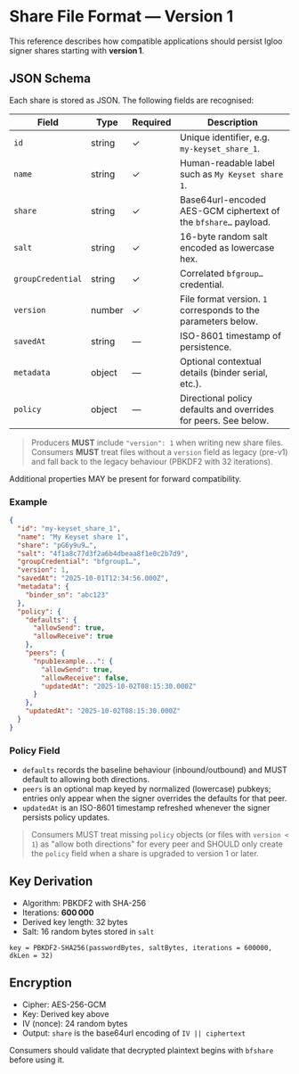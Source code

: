 # Share File Format — Version 1

This reference describes how compatible applications should persist Igloo signer shares starting with **version 1**.

## JSON Schema

Each share is stored as JSON. The following fields are recognised:

| Field | Type | Required | Description |
| --- | --- | --- | --- |
| `id` | string | ✓ | Unique identifier, e.g. `my-keyset_share_1`. |
| `name` | string | ✓ | Human-readable label such as `My Keyset share 1`. |
| `share` | string | ✓ | Base64url-encoded AES-GCM ciphertext of the `bfshare…` payload. |
| `salt` | string | ✓ | 16-byte random salt encoded as lowercase hex. |
| `groupCredential` | string | ✓ | Correlated `bfgroup…` credential. |
| `version` | number | ✓ | File format version. `1` corresponds to the parameters below. |
| `savedAt` | string | — | ISO-8601 timestamp of persistence. |
| `metadata` | object | — | Optional contextual details (binder serial, etc.). |
| `policy` | object | — | Directional policy defaults and overrides for peers. See below. |

> Producers **MUST** include `"version": 1` when writing new share files. Consumers **MUST** treat files without a `version` field as legacy (pre-v1) and fall back to the legacy behaviour (PBKDF2 with 32 iterations).

Additional properties MAY be present for forward compatibility.

### Example

```json
{
  "id": "my-keyset_share_1",
  "name": "My Keyset share 1",
  "share": "pG6y9u9…",
  "salt": "4f1a8c77d3f2a6b4dbeaa8f1e0c2b7d9",
  "groupCredential": "bfgroup1…",
  "version": 1,
  "savedAt": "2025-10-01T12:34:56.000Z",
  "metadata": {
    "binder_sn": "abc123"
  },
  "policy": {
    "defaults": {
      "allowSend": true,
      "allowReceive": true
    },
    "peers": {
      "npub1example...": {
        "allowSend": true,
        "allowReceive": false,
        "updatedAt": "2025-10-02T08:15:30.000Z"
      }
    },
    "updatedAt": "2025-10-02T08:15:30.000Z"
  }
}
```

### Policy Field

- `defaults` records the baseline behaviour (inbound/outbound) and MUST default to allowing both directions.
- `peers` is an optional map keyed by normalized (lowercase) pubkeys; entries only appear when the signer overrides the defaults for that peer.
- `updatedAt` is an ISO-8601 timestamp refreshed whenever the signer persists policy updates.

> Consumers MUST treat missing `policy` objects (or files with `version < 1`) as "allow both directions" for every peer and SHOULD only create the `policy` field when a share is upgraded to version 1 or later.

## Key Derivation

- Algorithm: PBKDF2 with SHA-256
- Iterations: **600 000**
- Derived key length: 32 bytes
- Salt: 16 random bytes stored in `salt`

```
key = PBKDF2-SHA256(passwordBytes, saltBytes, iterations = 600000, dkLen = 32)
```

## Encryption

- Cipher: AES-256-GCM
- Key: Derived key above
- IV (nonce): 24 random bytes
- Output: `share` is the base64url encoding of `IV || ciphertext`

Consumers should validate that decrypted plaintext begins with `bfshare` before using it.
